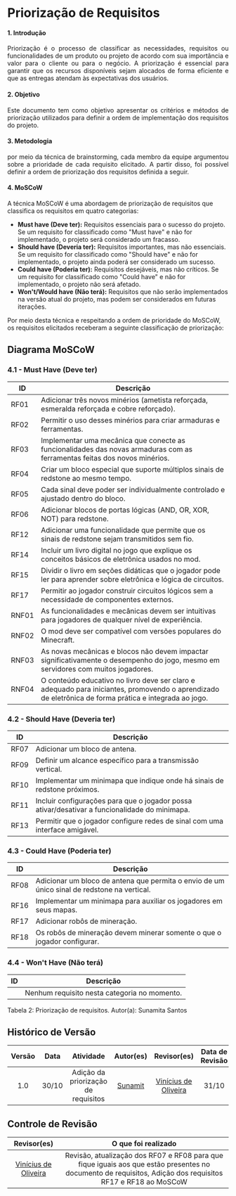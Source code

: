 <!--
Focos_2: Artefato Independente de Metodologia (ou seja, generalista).

Entrega Mínima: 1 artefato generalista (ESCOPO: 5W2H; Mapa Mental; Diagrama Causa-Efeito; Rich Picture; Léxico (ou Glossário) ou Planos de Risco, Custo e Tempo).

Apresentação (em sala) explicando o artefato elaborado, com: (i) rastro claro aos membros participantes (MOSTRAR QUADRO DE PARTICIPAÇÕES & COMMITS); (ii) justificativas & senso crítico sobre o trabalho realizado, e (iii) comentários gerais sobre o trabalho em equipe. Tempo da Apresentação: +/- 5min. Recomendação: Apresentar diretamente via Wiki ou GitPages do Projeto. Baixar os conteúdos com antecedência, evitando problemas de internet no momento de exposição nas Dinâmicas de Avaliação.

A Wiki ou GitPages do Projeto deve conter um tópico dedicado ao Módulo Artefato Generalista, com 1 artefato que seja independente de metodologia adotada, histórico de versões, referências, e demais detalhamentos gerados pela equipe nesse escopo.

Demais orientações disponíveis nas Diretrizes (vide Moodle). -->

# **Priorização de Requisitos**

#### **1. Introdução**

<p style="text-align: justify;">
Priorização é o processo de classificar as necessidades, requisitos ou funcionalidades de um produto ou projeto de acordo com sua importância e valor para o cliente ou para o negócio. A priorização é essencial para garantir que os recursos disponíveis sejam alocados de forma eficiente e que as entregas atendam às expectativas dos usuários.
</p>

#### **2. Objetivo**

<p style="text-align: justify;">
Este documento tem como objetivo apresentar os critérios e métodos de priorização utilizados para definir a ordem de implementação dos requisitos do projeto.

</p>

#### **3. Metodologia**

<p style="text-align: justify;">
por meio da técnica de brainstorming, cada membro da equipe argumentou sobre a prioridade de cada requisito elicitado. A partir disso, foi possível definir a ordem de priorização dos requisitos definida a seguir.

</p>

#### **4. MoSCoW**

<p style="text-align: justify;">

A técnica MoSCoW é uma abordagem de priorização de requisitos que classifica os requisitos em quatro categorias:

- **Must have (Deve ter):** Requisitos essenciais para o sucesso do projeto. Se um requisito for classificado como "Must have" e não for implementado, o projeto será considerado um fracasso.
- **Should have (Deveria ter):** Requisitos importantes, mas não essenciais. Se um requisito for classificado como "Should have" e não for implementado, o projeto ainda poderá ser considerado um sucesso.
- **Could have (Poderia ter):** Requisitos desejáveis, mas não críticos. Se um requisito for classificado como "Could have" e não for implementado, o projeto não será afetado.
- **Won't/Would have (Não terá):** Requisitos que não serão implementados na versão atual do projeto, mas podem ser considerados em futuras iterações.

Por meio desta técnica e respeitando a ordem de prioridade do MoSCoW, os requisitos elicitados receberam a seguinte classificação de priorização:

## Diagrama MoSCoW

### **4.1 - Must Have (Deve ter)**

| ID    | Descrição                                                                                                                                             |
| ----- | ----------------------------------------------------------------------------------------------------------------------------------------------------- |
| RF01  | Adicionar três novos minérios (ametista reforçada, esmeralda reforçada e cobre reforçado).                                                            |
| RF02  | Permitir o uso desses minérios para criar armaduras e ferramentas.                                                                                    |
| RF03  | Implementar uma mecânica que conecte as funcionalidades das novas armaduras com as ferramentas feitas dos novos minérios.                             |
| RF04  | Criar um bloco especial que suporte múltiplos sinais de redstone ao mesmo tempo.                                                                      |
| RF05  | Cada sinal deve poder ser individualmente controlado e ajustado dentro do bloco.                                                                      |
| RF06  | Adicionar blocos de portas lógicas (AND, OR, XOR, NOT) para redstone.                                                                                 |
| RF12  | Adicionar uma funcionalidade que permite que os sinais de redstone sejam transmitidos sem fio.                                                        |
| RF14  | Incluir um livro digital no jogo que explique os conceitos básicos de eletrônica usados no mod.                                                       |
| RF15  | Dividir o livro em seções didáticas que o jogador pode ler para aprender sobre eletrônica e lógica de circuitos.                                      |
| RF17  | Permitir ao jogador construir circuitos lógicos sem a necessidade de componentes externos.                                                            |
| RNF01 | As funcionalidades e mecânicas devem ser intuitivas para jogadores de qualquer nível de experiência.                                                  |
| RNF02 | O mod deve ser compatível com versões populares do Minecraft.                                                                                         |
| RNF03 | As novas mecânicas e blocos não devem impactar significativamente o desempenho do jogo, mesmo em servidores com muitos jogadores.                     |
| RNF04 | O conteúdo educativo no livro deve ser claro e adequado para iniciantes, promovendo o aprendizado de eletrônica de forma prática e integrada ao jogo. |

### **4.2 - Should Have (Deveria ter)**

| ID   | Descrição                                                                                     |
| ---- | --------------------------------------------------------------------------------------------- |
| RF07 | Adicionar um bloco de antena.                                                                 |
| RF09 | Definir um alcance específico para a transmissão vertical.                                    |
| RF10 | Implementar um minimapa que indique onde há sinais de redstone próximos.                      |
| RF11 | Incluir configurações para que o jogador possa ativar/desativar a funcionalidade do minimapa. |
| RF13 | Permitir que o jogador configure redes de sinal com uma interface amigável.                   |

### **4.3 - Could Have (Poderia ter)**

| ID   | Descrição                                                                                   |
| ---- | ------------------------------------------------------------------------------------------- |
| RF08 | Adicionar um bloco de antena que permita o envio de um único sinal de redstone na vertical. |
| RF16 | Implementar um minimapa para auxiliar os jogadores em seus mapas.                           |
| RF17 | Adicionar robôs de mineração.                                                               |
| RF18 | Os robôs de mineração devem minerar somente o que o jogador configurar.                     |

### **4.4 - Won't Have (Não terá)**

| ID | Descrição                                    |
| -- | -------------------------------------------- |
|    | Nenhum requisito nesta categoria no momento. |

Tabela 2: Priorização de requisitos.
Autor(a): Sunamita Santos

</p>

## Histórico de Versão

| Versão | Data  |              Atividade              |                           Autor(es)                            |                          Revisor(es)                           | Data de Revisão |
| :----: | :---: | :---------------------------------: | :------------------------------------------------------------: | :------------------------------------------------------------: | :-------------: |
|  1.0   | 30/10 | Adição da priorização de requisitos |             [Sunamit](https://github.com/Sunamit)              | [Vinícius de Oliveira](https://github.com/ViniciussdeOliveira) |      31/10      |

## Controle de Revisão

|                          Revisor(es)                           |                                                                    O que foi realizado                                                                     |
| :------------------------------------------------------------: | :--------------------------------------------------------------------------------------------------------------------------------------------------------: |
| [Vinícius de Oliveira](https://github.com/ViniciussdeOliveira) | Revisão, atualização dos RF07 e RF08 para que fique iguais aos que estão presentes no documento de requisitos, Adição dos requisitos RF17 e RF18 ao MoSCoW |
